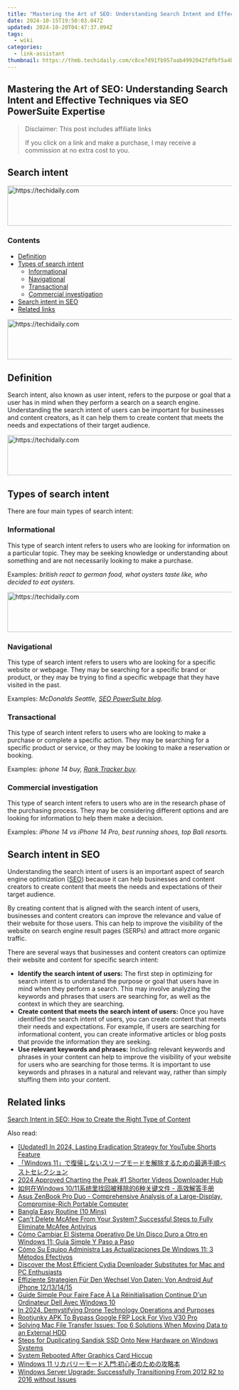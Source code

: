 ```yaml
---
title: "Mastering the Art of SEO: Understanding Search Intent and Effective Techniques via SEO PowerSuite Expertise"
date: 2024-10-15T19:50:03.047Z
updated: 2024-10-20T04:47:37.094Z
tags:
  - wiki
categories:
  - link-assistant
thumbnail: https://thmb.techidaily.com/c8ce7d91fb957aab4992042fdfbf5a4bd1a84b3cbd4ae7f99a3317b1ad8120c6.jpg
---
```


## Mastering the Art of SEO: Understanding Search Intent and Effective Techniques via SEO PowerSuite Expertise

>  Disclaimer: This post includes affiliate links
>
>  If you click on a link and make a purchase, I may receive a commission at no extra cost to you.
>

## Search intent

<!-- affiliate ads begin -->
<a href="https://appsumo.8odi.net/c/5597632/2037350/7443" target="_top" id="2037350">
  <img src="//a.impactradius-go.com/display-ad/7443-2037350" border="0" alt="https://techidaily.com" width="728" height="90"/>
</a>
<img height="0" width="0" src="https://appsumo.8odi.net/i/5597632/2037350/7443" style="position:absolute;visibility:hidden;" border="0" />
<!-- affiliate ads end -->

### Contents

* [Definition](https://tools.techidaily.com/link-assistant/products/)
* [Types of search intent](https://tools.techidaily.com/link-assistant/products/)  
   * [Informational](https://tools.techidaily.com/link-assistant/products/)  
   * [Navigational](https://tools.techidaily.com/link-assistant/products/)  
   * [Transactional](https://tools.techidaily.com/link-assistant/products/)  
   * [Commercial investigation](https://tools.techidaily.com/link-assistant/products/)
* [Search intent in SEO](https://tools.techidaily.com/link-assistant/products/)
* [Related links](https://tools.techidaily.com/link-assistant/products/)

<!-- affiliate ads begin -->
<a href="https://aligracehair.sjv.io/c/5597632/1997722/19272" target="_top" id="1997722">
  <img src="//a.impactradius-go.com/display-ad/19272-1997722" border="0" alt="https://techidaily.com" width="728" height="90"/>
</a>
<img height="0" width="0" src="https://aligracehair.sjv.io/i/5597632/1997722/19272" style="position:absolute;visibility:hidden;" border="0" />
<!-- affiliate ads end -->

## Definition

Search intent, also known as user intent, refers to the purpose or goal that a user has in mind when they perform a search on a search engine. Understanding the search intent of users can be important for businesses and content creators, as it can help them to create content that meets the needs and expectations of their target audience.

<!-- affiliate ads begin -->
<a href="https://ephamedtechinc.pxf.io/c/5597632/2130531/26400" target="_top" id="2130531">
  <img src="//a.impactradius-go.com/display-ad/26400-2130531" border="0" alt="https://techidaily.com" width="728" height="90"/>
</a>
<img height="0" width="0" src="https://ephamedtechinc.pxf.io/i/5597632/2130531/26400" style="position:absolute;visibility:hidden;" border="0" />
<!-- affiliate ads end -->

## Types of search intent

There are four main types of search intent:

### Informational

This type of search intent refers to users who are looking for information on a particular topic. They may be seeking knowledge or understanding about something and are not necessarily looking to make a purchase.

Examples: _british react to german food, what oysters taste like, who decided to eat oysters._

<!-- affiliate ads begin -->
<a href="https://appsumo.8odi.net/c/5597632/2043639/7443" target="_top" id="2043639">
  <img src="//a.impactradius-go.com/display-ad/7443-2043639" border="0" alt="https://techidaily.com" width="728" height="90"/>
</a>
<img height="0" width="0" src="https://appsumo.8odi.net/i/5597632/2043639/7443" style="position:absolute;visibility:hidden;" border="0" />
<!-- affiliate ads end -->

### Navigational

This type of search intent refers to users who are looking for a specific website or webpage. They may be searching for a specific brand or product, or they may be trying to find a specific webpage that they have visited in the past.

Examples: _McDonalds Seattle, [SEO PowerSuite blog](https://tools.techidaily.com/link-assistant/products/)._

### Transactional

This type of search intent refers to users who are looking to make a purchase or complete a specific action. They may be searching for a specific product or service, or they may be looking to make a reservation or booking.

Examples: _iphone 14 buy, [Rank Tracker buy](https://tools.techidaily.com/link-assistant/products/)._

### Commercial investigation

This type of search intent refers to users who are in the research phase of the purchasing process. They may be considering different options and are looking for information to help them make a decision.

Examples: _iPhone 14 vs iPhone 14 Pro, best running shoes, top Bali resorts._

## Search intent in SEO

Understanding the search intent of users is an important aspect of search engine optimization ([SEO](https://tools.techidaily.com/link-assistant/products/)) because it can help businesses and content creators to create content that meets the needs and expectations of their target audience.

By creating content that is aligned with the search intent of users, businesses and content creators can improve the relevance and value of their website for those users. This can help to improve the visibility of the website on search engine result pages (SERPs) and attract more organic traffic.

There are several ways that businesses and content creators can optimize their website and content for specific search intent:

* **Identify the search intent of users:** The first step in optimizing for search intent is to understand the purpose or goal that users have in mind when they perform a search. This may involve analyzing the keywords and phrases that users are searching for, as well as the context in which they are searching.
* **Create content that meets the search intent of users:** Once you have identified the search intent of users, you can create content that meets their needs and expectations. For example, if users are searching for informational content, you can create informative articles or blog posts that provide the information they are seeking.
* **Use relevant keywords and phrases:** Including relevant keywords and phrases in your content can help to improve the visibility of your website for users who are searching for those terms. It is important to use keywords and phrases in a natural and relevant way, rather than simply stuffing them into your content.

## Related links

[Search Intent in SEO: How to Create the Right Type of Content](https://tools.techidaily.com/link-assistant/products/)

<ins class="adsbygoogle"
     style="display:block"
     data-ad-format="autorelaxed"
     data-ad-client="ca-pub-7571918770474297"
     data-ad-slot="1223367746"></ins>

<ins class="adsbygoogle"
     style="display:block"
     data-ad-client="ca-pub-7571918770474297"
     data-ad-slot="8358498916"
     data-ad-format="auto"
     data-full-width-responsive="true"></ins>

<span class="atpl-alsoreadstyle">Also read:</span>
<div><ul>
<li><a href="https://youtube-zero.techidaily.com/ed-in-2024-lasting-eradication-strategy-for-youtube-shorts-feature/"><u>[Updated] In 2024, Lasting Eradication Strategy for YouTube Shorts Feature</u></a></li>
<li><a href="https://win-docs.techidaily.com/1728508176615-windows-11/"><u>「Windows 11」で復帰しないスリープモードを解除するための最適手順ベストセレクション</u></a></li>
<li><a href="https://youtube-clips.techidaily.com/2024-approved-charting-the-peak-1-shorter-videos-downloader-hub/"><u>2024 Approved Charting the Peak #1 Shorter Videos Downloader Hub</u></a></li>
<li><a href="https://win-docs.techidaily.com/windows-10116/"><u>如何在Windows 10/11系统里找回被移除的6种关键文件 - 高效解答手册</u></a></li>
<li><a href="https://buynow-reviews.techidaily.com/asus-zenbook-pro-duo-comprehensive-analysis-of-a-large-display-compromise-rich-portable-computer/"><u>Asus ZenBook Pro Duo - Comprehensive Analysis of a Large-Display, Compromise-Rich Portable Computer</u></a></li>
<li><a href="https://mondly-stories.techidaily.com/bangla-easy-routine-10-mins/"><u>Bangla Easy Routine (10 Mins)</u></a></li>
<li><a href="https://win-updates.techidaily.com/cant-delete-mcafee-from-your-system-successful-steps-to-fully-eliminate-mcafee-antivirus/"><u>Can't Delete McAfee From Your System? Successful Steps to Fully Eliminate McAfee Antivirus</u></a></li>
<li><a href="https://win-docs.techidaily.com/como-cambiar-el-sistema-operativo-de-un-disco-duro-a-otro-en-windows-11-guia-simple-y-paso-a-paso/"><u>Cómo Cambiar El Sistema Operativo De Un Disco Duro a Otro en Windows 11: Guía Simple Y Paso a Paso</u></a></li>
<li><a href="https://win-docs.techidaily.com/como-su-equipo-administra-las-actualizaciones-de-windows-11-3-metodos-efectivos/"><u>Cómo Su Equipo Administra Las Actualizaciones De Windows 11: 3 Métodos Efectivos</u></a></li>
<li><a href="https://win-comparisons.techidaily.com/discover-the-most-efficient-cydia-downloader-substitutes-for-mac-and-pc-enthusiasts/"><u>Discover the Most Efficient Cydia Downloader Substitutes for Mac and PC Enthusiasts</u></a></li>
<li><a href="https://win-docs.techidaily.com/effiziente-strategien-fur-den-wechsel-von-daten-von-android-auf-iphone-12131415/"><u>Effiziente Strategien Für Den Wechsel Von Daten: Von Android Auf iPhone 12/13/14/15</u></a></li>
<li><a href="https://win-docs.techidaily.com/guide-simple-pour-faire-face-a-la-reinitialisation-continue-dun-ordinateur-dell-avec-windows-10/"><u>Guide Simple Pour Faire Face À La Réinitialisation Continue D'un Ordinateur Dell Avec Windows 10</u></a></li>
<li><a href="https://fox-info.techidaily.com/in-2024-demystifying-drone-technology-operations-and-purposes/"><u>In 2024, Demystifying Drone Technology Operations and Purposes</u></a></li>
<li><a href="https://unlock-android.techidaily.com/rootjunky-apk-to-bypass-google-frp-lock-for-vivo-v30-pro-by-drfone-android/"><u>Rootjunky APK To Bypass Google FRP Lock For Vivo V30 Pro</u></a></li>
<li><a href="https://win-remarkable.techidaily.com/solving-mac-file-transfer-issues-top-6-solutions-when-moving-data-to-an-external-hdd/"><u>Solving Mac File Transfer Issues: Top 6 Solutions When Moving Data to an External HDD</u></a></li>
<li><a href="https://win-docs.techidaily.com/steps-for-duplicating-sandisk-ssd-onto-new-hardware-on-windows-systems/"><u>Steps for Duplicating Sandisk SSD Onto New Hardware on Windows Systems</u></a></li>
<li><a href="https://network-issues.techidaily.com/system-rebooted-after-graphics-card-hiccup/"><u>System Rebooted After Graphics Card Hiccup</u></a></li>
<li><a href="https://win-docs.techidaily.com/1728480694263-windows-11/"><u>Windows 11 リカバリーモード入門:初心者のための攻略本</u></a></li>
<li><a href="https://win-docs.techidaily.com/windows-server-upgrade-successfully-transitioning-from-2012-r2-to-2016-without-issues/"><u>Windows Server Upgrade: Successfully Transitioning From 2012 R2 to 2016 without Issues</u></a></li>
</ul></div>

